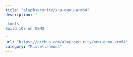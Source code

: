 ```yaml
---
title: "alephsecurity/xnu-qemu-arm64"
description: "

-tools
Build iOS on QEMU

"
url: "https://github.com/alephsecurity/xnu-qemu-arm64"
category: "Miscellaneous"
---
```

